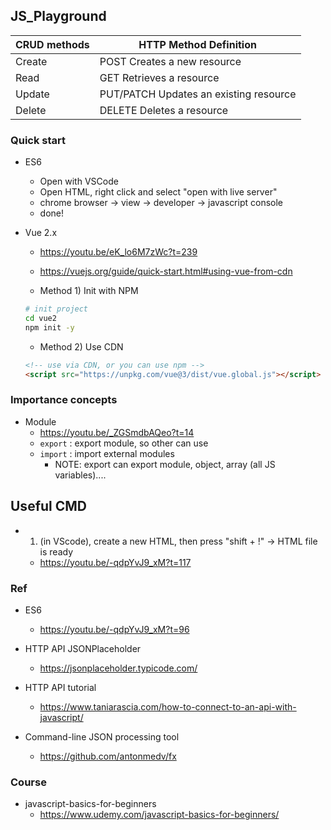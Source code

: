 ## JS_Playground

CRUD methods | HTTP Method	Definition 
------------ | -------------
Create	|  POST	Creates a new resource
Read	|  GET Retrieves a resource
Update	|  PUT/PATCH Updates an existing resource
Delete	|  DELETE Deletes a resource


### Quick start
- ES6
	- Open with VSCode
	- Open HTML, right click and select "open with live server"
	- chrome browser -> view -> developer -> javascript console
	- done!

- Vue 2.x
	- https://youtu.be/eK_lo6M7zWc?t=239
	- https://vuejs.org/guide/quick-start.html#using-vue-from-cdn

	- Method 1) Init with NPM
	```bash
	# init project
	cd vue2
	npm init -y        
	```

	- Method 2) Use CDN
	```html
	<!-- use via CDN, or you can use npm -->
	<script src="https://unpkg.com/vue@3/dist/vue.global.js"></script>
	```

### Importance concepts
- Module
	- https://youtu.be/_ZGSmdbAQeo?t=14
	- `export` : export module, so other can use
	- `import` : import external modules
		- NOTE: export can export module, object, array (all JS variables)....

## Useful CMD
- 1) (in VScode), create a new HTML, then press "shift + !" -> HTML file is ready
	- https://youtu.be/-qdpYvJ9_xM?t=117

### Ref
- ES6
	- https://youtu.be/-qdpYvJ9_xM?t=96

- HTTP API JSONPlaceholder
	- https://jsonplaceholder.typicode.com/
- HTTP API tutorial
	- https://www.taniarascia.com/how-to-connect-to-an-api-with-javascript/
- Command-line JSON processing tool
	- https://github.com/antonmedv/fx

### Course 
- javascript-basics-for-beginners
	- https://www.udemy.com/javascript-basics-for-beginners/
